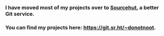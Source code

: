 ### I have moved most of my projects over to [Sourcehut](https://sourcehut.org), a better Git service.
### You can find my projects here: https://git.sr.ht/~donotnoot.
